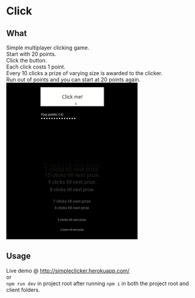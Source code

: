 # Click
## What
Simple multiplayer clicking game. \
Start with 20 points. \
Click the button. \
Each click costs 1 point. \
Every 10 clicks a prize of varying size is awarded to the clicker. \
Run out of points and you can start at 20 points again. \
<img src="./assets/thing.gif?raw=true" title="Demo of the game" width=350>
## Usage
Live demo @ http://simpleclicker.herokuapp.com/ \
or \
`npm run dev` in project root after running `npm i` in both the project root and client folders. 
